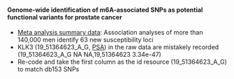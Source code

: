 #### Genome-wide identification of m6A-associated SNPs as potential functional variants for prostate cancer

* [Meta analysis summary data](http://practical.icr.ac.uk/blog/?page_id=8164): Association analyses of more than 140,000 men identify 63 new susceptibility loci
* KLK3 (19_51364623_A_G, [PSA](https://www.uniprot.org/uniprot/P07288)) in the raw data are mistakely recorded (19_51364623_A_G NA      NA,19,51364623  3.34e-47)
* Re-code and take the first column as the id resource (19_51364623_A_G) to match db153 SNPs

